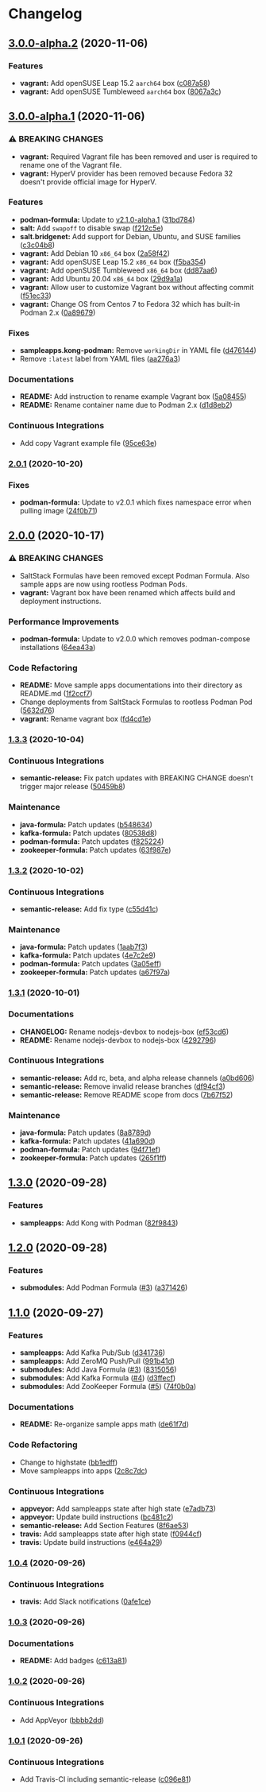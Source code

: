 # Changelog

## [3.0.0-alpha.2](https://github.com/extra2000/nodejs-box/compare/v3.0.0-alpha.1...v3.0.0-alpha.2) (2020-11-06)


### Features

* **vagrant:** Add openSUSE Leap 15.2 `aarch64` box ([c087a58](https://github.com/extra2000/nodejs-box/commit/c087a58030c4ff653cc74a8bca9395e84b27f73a))
* **vagrant:** Add openSUSE Tumbleweed `aarch64` box ([8067a3c](https://github.com/extra2000/nodejs-box/commit/8067a3c20c57b18a2d97ceba8283963b9404d5a2))

## [3.0.0-alpha.1](https://github.com/extra2000/nodejs-box/compare/v2.0.1...v3.0.0-alpha.1) (2020-11-06)


### ⚠ BREAKING CHANGES

* **vagrant:** Required Vagrant file has been removed and user is required to rename one of the Vagrant file.
* **vagrant:** HyperV provider has been removed because Fedora 32 doesn't provide official image for HyperV.

### Features

* **podman-formula:** Update to [v2.1.0-alpha.1](https://github.com/extra2000/podman-formula/releases/tag/v2.1.0-alpha.1) ([31bd784](https://github.com/extra2000/nodejs-box/commit/31bd784d8484694fa9eed2a8a214d8d25ce4b4af))
* **salt:** Add `swapoff` to disable swap ([f212c5e](https://github.com/extra2000/nodejs-box/commit/f212c5e4fac1651164681eaa51523a4e8f75bb0c))
* **salt.bridgenet:** Add support for Debian, Ubuntu, and SUSE families ([c3c04b8](https://github.com/extra2000/nodejs-box/commit/c3c04b86acdc3222819359735962908cd0d84ab1))
* **vagrant:** Add Debian 10 `x86_64` box ([2a58f42](https://github.com/extra2000/nodejs-box/commit/2a58f4282ac85c5013baa0b8d0d341394fd474d1))
* **vagrant:** Add openSUSE Leap 15.2 `x86_64` box ([f5ba354](https://github.com/extra2000/nodejs-box/commit/f5ba3547b132ac1198fc62f9708efdfd0a5560fe))
* **vagrant:** Add openSUSE Tumbleweed `x86_64` box ([dd87aa6](https://github.com/extra2000/nodejs-box/commit/dd87aa6300be9b785098d4c666785a474913c917))
* **vagrant:** Add Ubuntu 20.04 `x86_64` box ([29d9a1a](https://github.com/extra2000/nodejs-box/commit/29d9a1a746acdf01abf97da164e4e23fd7b91358))
* **vagrant:** Allow user to customize Vagrant box without affecting commit ([f51ec33](https://github.com/extra2000/nodejs-box/commit/f51ec334f929c5aa92b4d51f49f141820369126d))
* **vagrant:** Change OS from Centos 7 to Fedora 32 which has built-in Podman 2.x ([0a89679](https://github.com/extra2000/nodejs-box/commit/0a896790ae3f80a08c95e682fb4d32e270dc7b89))


### Fixes

* **sampleapps.kong-podman:** Remove `workingDir` in YAML file ([d476144](https://github.com/extra2000/nodejs-box/commit/d4761449f0d32da3ae5cf197fd660352a28917a2))
* Remove `:latest` label from YAML files ([aa276a3](https://github.com/extra2000/nodejs-box/commit/aa276a392cd06c89542f1681fbaa069175f24569))


### Documentations

* **README:** Add instruction to rename example Vagrant box ([5a08455](https://github.com/extra2000/nodejs-box/commit/5a08455b7c17ad01091c7024e2e55ef937bff078))
* **README:** Rename container name due to Podman 2.x ([d1d8eb2](https://github.com/extra2000/nodejs-box/commit/d1d8eb2117cd6a7b455905718cdc1daf08d632f0))


### Continuous Integrations

* Add copy Vagrant example file ([95ce63e](https://github.com/extra2000/nodejs-box/commit/95ce63e23fdd5678a6928f7b39c39d52520780cf))

### [2.0.1](https://github.com/extra2000/nodejs-box/compare/v2.0.0...v2.0.1) (2020-10-20)


### Fixes

* **podman-formula:** Update to v2.0.1 which fixes namespace error when pulling image ([24f0b71](https://github.com/extra2000/nodejs-box/commit/24f0b71f24b0ddc4b9a438396a73e7d7c5dbbd61))

## [2.0.0](https://github.com/extra2000/nodejs-box/compare/v1.3.3...v2.0.0) (2020-10-17)


### ⚠ BREAKING CHANGES

* SaltStack Formulas have been removed except Podman Formula. Also sample apps are now using rootless Podman Pods.
* **vagrant:** Vagrant box have been renamed which affects build and deployment instructions.

### Performance Improvements

* **podman-formula:** Update to v2.0.0 which removes podman-compose installations ([64ea43a](https://github.com/extra2000/nodejs-box/commit/64ea43af7ce9af79d41afd7df1100650cba350d9))


### Code Refactoring

* **README:** Move sample apps documentations into their directory as README.md ([1f2ccf7](https://github.com/extra2000/nodejs-box/commit/1f2ccf7427108151fee631bb5fbe2ef9ff0c58e7))
* Change deployments from SaltStack Formulas to rootless Podman Pod ([5632d76](https://github.com/extra2000/nodejs-box/commit/5632d76a800ce6d10ce327c710e2734306ff8623))
* **vagrant:** Rename vagrant box ([fd4cd1e](https://github.com/extra2000/nodejs-box/commit/fd4cd1e425485bae067e3735da21ebae1d7deed0))

### [1.3.3](https://github.com/extra2000/nodejs-box/compare/v1.3.2...v1.3.3) (2020-10-04)


### Continuous Integrations

* **semantic-release:** Fix patch updates with BREAKING CHANGE doesn't trigger major release ([50459b8](https://github.com/extra2000/nodejs-box/commit/50459b85cf4ac00e354d6f37a03f779bd7500337))


### Maintenance

* **java-formula:** Patch updates ([b548634](https://github.com/extra2000/nodejs-box/commit/b54863462b842bdfec82e1188c0ea953957bbadc))
* **kafka-formula:** Patch updates ([80538d8](https://github.com/extra2000/nodejs-box/commit/80538d834c5502278cac8970706da569764922b4))
* **podman-formula:** Patch updates ([f825224](https://github.com/extra2000/nodejs-box/commit/f82522465a6f27eccd9dc9ddd6ec6f01dc56aa24))
* **zookeeper-formula:** Patch updates ([63f987e](https://github.com/extra2000/nodejs-box/commit/63f987e7c1d247880a3b0978480c131cf1e49cc8))

### [1.3.2](https://github.com/extra2000/nodejs-box/compare/v1.3.1...v1.3.2) (2020-10-02)


### Continuous Integrations

* **semantic-release:** Add fix type ([c55d41c](https://github.com/extra2000/nodejs-box/commit/c55d41cb6fc1c7f5b8e174f0d27b64ac797e17cb))


### Maintenance

* **java-formula:** Patch updates ([1aab7f3](https://github.com/extra2000/nodejs-box/commit/1aab7f301561fc8c85cd3f3a32b5bc549abbfa2f))
* **kafka-formula:** Patch updates ([4e7c2e9](https://github.com/extra2000/nodejs-box/commit/4e7c2e974b717d927fa8f05ffbd62437d01b886b))
* **podman-formula:** Patch updates ([3a05eff](https://github.com/extra2000/nodejs-box/commit/3a05eff9516cac99b68e05292544f679f70145df))
* **zookeeper-formula:** Patch updates ([a67f97a](https://github.com/extra2000/nodejs-box/commit/a67f97ae08752a996a8c8adb423abc65c42acfbc))

### [1.3.1](https://github.com/extra2000/nodejs-box/compare/v1.3.0...v1.3.1) (2020-10-01)


### Documentations

* **CHANGELOG:** Rename nodejs-devbox to nodejs-box ([ef53cd6](https://github.com/extra2000/nodejs-box/commit/ef53cd6ea924428bc0e2ea1465813bce55cb1d51))
* **README:** Rename nodejs-devbox to nodejs-box ([4292796](https://github.com/extra2000/nodejs-box/commit/429279689f9ea2ba9837f97dc5db782acfee063b))


### Continuous Integrations

* **semantic-release:** Add rc, beta, and alpha release channels ([a0bd606](https://github.com/extra2000/nodejs-box/commit/a0bd606ccc09d54c58a1a57bde0938988598b79d))
* **semantic-release:** Remove invalid release branches ([df94cf3](https://github.com/extra2000/nodejs-box/commit/df94cf3e581f7a7df2da12bdea5c6e4613c94bf4))
* **semantic-release:** Remove README scope from docs ([7b67f52](https://github.com/extra2000/nodejs-box/commit/7b67f523c4f7dbcd35c484769408fb89b590045e))


### Maintenance

* **java-formula:** Patch updates ([8a8789d](https://github.com/extra2000/nodejs-box/commit/8a8789d901d2d7c7996649cdbd0b5c0f6ee4e810))
* **kafka-formula:** Patch updates ([41a690d](https://github.com/extra2000/nodejs-box/commit/41a690d62d189f505450f1137814ce6ba2151eb0))
* **podman-formula:** Patch updates ([94f71ef](https://github.com/extra2000/nodejs-box/commit/94f71effb7cb047b7ebeb80623fa91e024bec3e5))
* **zookeeper-formula:** Patch updates ([265f1ff](https://github.com/extra2000/nodejs-box/commit/265f1ff32837e76dcbdfea8fb1935a500229aafc))

## [1.3.0](https://github.com/extra2000/nodejs-box/compare/v1.2.0...v1.3.0) (2020-09-28)


### Features

* **sampleapps:** Add Kong with Podman ([82f9843](https://github.com/extra2000/nodejs-box/commit/82f9843a89005b2beb835935c591b5f086574f58))

## [1.2.0](https://github.com/extra2000/nodejs-box/compare/v1.1.0...v1.2.0) (2020-09-28)


### Features

* **submodules:** Add Podman Formula ([#3](https://github.com/extra2000/nodejs-box/issues/3)) ([a371426](https://github.com/extra2000/nodejs-box/commit/a3714260e2902426cecb1f0d04e8ba8aa4ee2b94))

## [1.1.0](https://github.com/extra2000/nodejs-box/compare/v1.0.4...v1.1.0) (2020-09-27)


### Features

* **sampleapps:** Add Kafka Pub/Sub ([d341736](https://github.com/extra2000/nodejs-box/commit/d341736511479edcd0ee492fd9778c4bc675879e))
* **sampleapps:** Add ZeroMQ Push/Pull ([991b41d](https://github.com/extra2000/nodejs-box/commit/991b41d55d9a0e2b39e85bfe021d7ec05833a4d3))
* **submodules:** Add Java Formula ([#3](https://github.com/extra2000/nodejs-box/issues/3)) ([8315056](https://github.com/extra2000/nodejs-box/commit/8315056d40ea9a8664a099a09b363f7f613d0033))
* **submodules:** Add Kafka Formula ([#4](https://github.com/extra2000/nodejs-box/issues/4)) ([d3ffecf](https://github.com/extra2000/nodejs-box/commit/d3ffecf054a32f72140fcb5561c63718a235443e))
* **submodules:** Add ZooKeeper Formula ([#5](https://github.com/extra2000/nodejs-box/issues/5)) ([74f0b0a](https://github.com/extra2000/nodejs-box/commit/74f0b0aa43d9d702a34c368b5e310dd33f66d623))


### Documentations

* **README:** Re-organize sample apps math ([de61f7d](https://github.com/extra2000/nodejs-box/commit/de61f7d89f18002419cb9c84a9c67d93de1a6662))


### Code Refactoring

* Change to highstate ([bb1edff](https://github.com/extra2000/nodejs-box/commit/bb1edff1512b598f7e0faa288532e958617aeaa7))
* Move sampleapps into apps ([2c8c7dc](https://github.com/extra2000/nodejs-box/commit/2c8c7dc7498630891e170003bd9090e41ff49681))


### Continuous Integrations

* **appveyor:** Add sampleapps state after high state ([e7adb73](https://github.com/extra2000/nodejs-box/commit/e7adb738039655b91aa3c803ba26520a1fbd1e34))
* **appveyor:** Update build instructions ([bc481c2](https://github.com/extra2000/nodejs-box/commit/bc481c2ac93456301a301be94a64dec32c3a594b))
* **semantic-release:** Add Section Features ([8f6ae53](https://github.com/extra2000/nodejs-box/commit/8f6ae532b1835358e083c8abb973fe8837e4154b))
* **travis:** Add sampleapps state after high state ([f0944cf](https://github.com/extra2000/nodejs-box/commit/f0944cfb2d3a424aec436e72ae5399f0d21812bc))
* **travis:** Update build instructions ([e464a29](https://github.com/extra2000/nodejs-box/commit/e464a2933fb2f6abd2b76d78be2b00c9608f977c))

### [1.0.4](https://github.com/extra2000/nodejs-box/compare/v1.0.3...v1.0.4) (2020-09-26)


### Continuous Integrations

* **travis:** Add Slack notifications ([0afe1ce](https://github.com/extra2000/nodejs-box/commit/0afe1ce206a846801f6ff98829c7900ffb109cbd))

### [1.0.3](https://github.com/extra2000/nodejs-box/compare/v1.0.2...v1.0.3) (2020-09-26)


### Documentations

* **README:** Add badges ([c613a81](https://github.com/extra2000/nodejs-box/commit/c613a81fbc41f6dcf338d0d9ccb049bf0a8a035f))

### [1.0.2](https://github.com/extra2000/nodejs-box/compare/v1.0.1...v1.0.2) (2020-09-26)


### Continuous Integrations

* Add AppVeyor ([bbbb2dd](https://github.com/extra2000/nodejs-box/commit/bbbb2dd7b03bbfb1d29fb247318bbd2e408c300f))

### [1.0.1](https://github.com/extra2000/nodejs-box/compare/v1.0.0...v1.0.1) (2020-09-26)


### Continuous Integrations

* Add Travis-CI including semantic-release ([c096e81](https://github.com/extra2000/nodejs-box/commit/c096e8198f31ad414be978ea57c26748f7ad3664))
